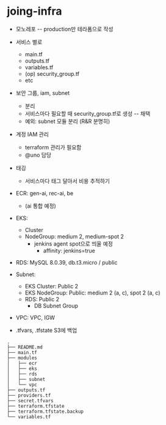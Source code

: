 # joing-infra

- 모노레포 -- production만 테라폼으로 작성
- 서비스 별로
  - main.tf
  - outputs.tf
  - variables.tf
  - (op) security_group.tf
  - etc
- 보안 그룹, iam, subnet
  - 분리
  - 서비스마다 필요할 때 security_group.tf로 생성 -- 채택
  - 예외: subnet 모듈 분리 (R&R 분명히)
- 계정 IAM 관리
  - terraform 관리가 필요함
  - @uno 담당
- 태깅

  - 서비스마다 태그 달아서 비용 추적하기

- ECR: gen-ai, rec-ai, be
  - (ai 통합 예정)
- EKS:
  - Cluster
  - NodeGroup: medium 2, medium-spot 2
    - jenkins agent spot으로 띄울 예정
      - affinity: jenkins=true
- RDS: MySQL 8.0.39, db.t3.micro / public
- Subnet:
  - EKS Cluster: Public 2
  - EKS NodeGroup: Public: medium 2 (a, c), spot 2 (a, c)
  - RDS: Public 2
    - DB Subnet Group
- VPC: VPC, IGW

- .tfvars, .tfstate S3에 백업

```
.
├── README.md
├── main.tf
├── modules
│   ├── ecr
│   ├── eks
│   ├── rds
│   ├── subnet
│   └── vpc
├── outputs.tf
├── providers.tf
├── secret.tfvars
├── terraform.tfstate
├── terraform.tfstate.backup
└── variables.tf
```
